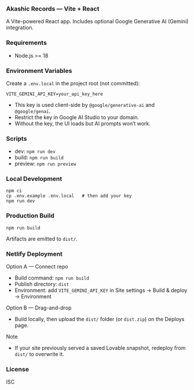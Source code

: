 ### Akashic Records — Vite + React

A Vite-powered React app. Includes optional Google Generative AI (Gemini) integration.

### Requirements
- Node.js >= 18

### Environment Variables
Create a `.env.local` in the project root (not committed):

```
VITE_GEMINI_API_KEY=your_api_key_here
```

- This key is used client-side by `@google/generative-ai` and `@google/genai`.
- Restrict the key in Google AI Studio to your domain.
- Without the key, the UI loads but AI prompts won’t work.

 

### Scripts
- dev: `npm run dev`
- build: `npm run build`
- preview: `npm run preview`

### Local Development
```
npm ci
cp .env.example .env.local   # then add your key
npm run dev
```

### Production Build
```
npm run build
```
Artifacts are emitted to `dist/`.

### Netlify Deployment
Option A — Connect repo
- Build command: `npm run build`
- Publish directory: `dist`
- Environment: add `VITE_GEMINI_API_KEY` in Site settings → Build & deploy → Environment

Option B — Drag-and-drop
- Build locally, then upload the `dist/` folder (or `dist.zip`) on the Deploys page.

Note
- If your site previously served a saved Lovable snapshot, redeploy from `dist/` to overwrite it.

### License
ISC